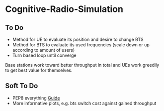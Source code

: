 # Cognitive-Radio-Simulation

## To Do
* Method for UE to evaluate its position and desire to change BTS
* Method for BTS to evaluate its used frequencies (scale down or up according to amount of users)
* Turn based loop until converge

Base stations work toward better throughput in total and UEs work greedily to get best value for themselves.

## Soft To Do
* PEP8 everything [Guide](https://www.python.org/dev/peps/pep-0008/])
* More informative plots, e.g. bts switch cost against gained throughput
